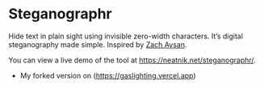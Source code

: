 # Steganographr

Hide text in plain sight using invisible zero-width characters. It’s digital steganography made simple. Inspired by [Zach Aysan](https://www.zachaysan.com/writing/2017-12-30-zero-width-characters).

You can view a live demo of the tool at https://neatnik.net/steganographr/.


* My forked version on (https://gaslighting.vercel.app)
